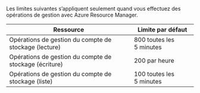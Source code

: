 Les limites suivantes s’appliquent seulement quand vous effectuez des opérations de gestion avec Azure Resource Manager.

| Ressource | Limite par défaut |
| --- | --- |
| Opérations de gestion du compte de stockage (lecture) |800 toutes les 5 minutes |
| Opérations de gestion du compte de stockage (écriture) |200 par heure |
| Opérations de gestion du compte de stockage (liste) |100 toutes les 5 minutes |

